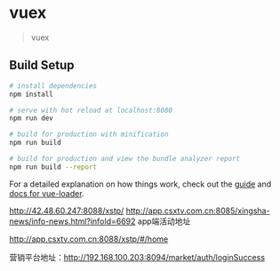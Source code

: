 # vuex

> vuex

## Build Setup

``` bash
# install dependencies
npm install

# serve with hot reload at localhost:8080
npm run dev

# build for production with minification
npm run build

# build for production and view the bundle analyzer report
npm run build --report
```

For a detailed explanation on how things work, check out the [guide](http://vuejs-templates.github.io/webpack/) and [docs for vue-loader](http://vuejs.github.io/vue-loader).

http://42.48.60.247:8088/xstp/
http://app.csxtv.com.cn:8085/xingsha-news/info-news.html?infoId=6692   app端活动地址

http://app.csxtv.com.cn:8088/xstp/#/home

营销平台地址：http://192.168.100.203:8094/market/auth/loginSuccess